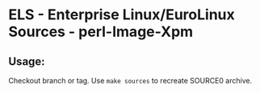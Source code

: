 # ELS - Enterprise Linux/EuroLinux Sources - perl-Image-Xpm
 
## Usage:
  Checkout branch or tag. Use `make sources` to recreate  SOURCE0 archive.
